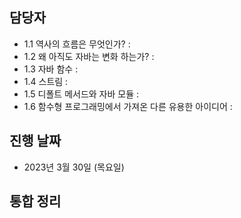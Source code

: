 ## 담당자

- 1.1 역사의 흐름은 무엇인가? : 
- 1.2 왜 아직도 자바는 변화 하는가? : 
- 1.3 자바 함수 :
- 1.4 스트림 : 
- 1.5 디폴트 메서드와 자바 모듈 : 
- 1.6 함수형 프로그래밍에서 가져온 다른 유용한 아이디어 : 

## 진행 날짜
- 2023년 3월 30일 (목요일)

## 통합 정리